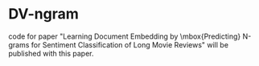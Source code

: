 # DV-ngram
code for paper "Learning Document Embedding by \mbox{Predicting} N-grams for Sentiment Classification of Long Movie Reviews"
will be published with this paper.
